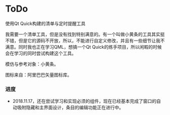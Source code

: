 # ToDo
使用Qt Quick构建的清单与定时提醒工具

我需要一个清单工具，但是没有找到特别满意的。有一个叫做小黄条的工具其实挺不错，但是它的源码不开放，所以，不能进行自定义修改，并且有一些细节让我不满意。同时我也正在学习QML，想搞一个Qt Quick的练手项目，所以闲暇的时候会在学习的同时尝试构建这个工具。

模仿与参考对象：小黄条。

图标来自：阿里巴巴矢量图标库。

### 进度

- 2018.11.17，还在尝试学习和实现必须的组件，现在已经基本完成了窗口的自动吸附隐藏和主界面设计，条目的编辑功能正在进行中。